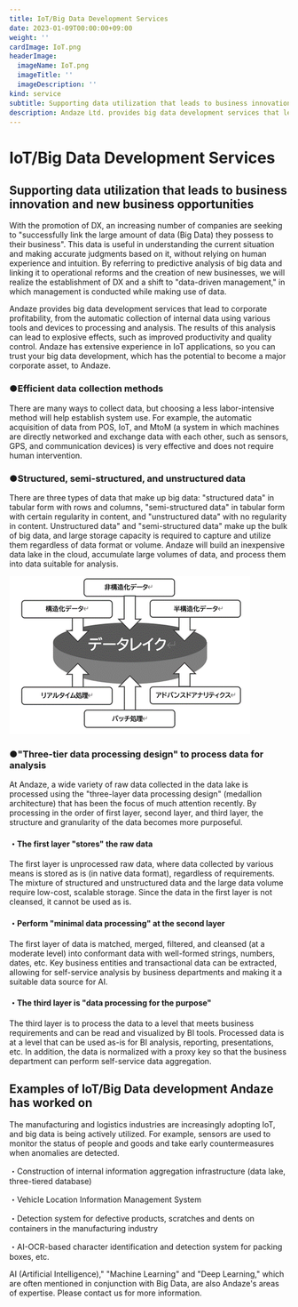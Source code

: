 ```yaml
---
title: IoT/Big Data Development Services
date: 2023-01-09T00:00:00+09:00
weight: ''
cardImage: IoT.png
headerImage:
  imageName: IoT.png
  imageTitle: ''
  imageDescription: ''
kind: service
subtitle: Supporting data utilization that leads to business innovation and new business opportunities
description: Andaze Ltd. provides big data development services that lead to corporate profitability, from automatic collection of in-house data using various tools and devices to processing and analysis. Andaze has a wealth of experience in IoT applications, so you can trust your big data development, which has the potential to become a major corporate asset, to Andaze.
---
```

# IoT/Big Data Development Services



## Supporting data utilization that leads to business innovation and new business opportunities

With the promotion of DX, an increasing number of companies are seeking to "successfully link the large amount of data (Big Data) they possess to their business". This data is useful in understanding the current situation and making accurate judgments based on it, without relying on human experience and intuition. By referring to predictive analysis of big data and linking it to operational reforms and the creation of new businesses, we will realize the establishment of DX and a shift to "data-driven management," in which management is conducted while making use of data.

Andaze provides big data development services that lead to corporate profitability, from the automatic collection of internal data using various tools and devices to processing and analysis. The results of this analysis can lead to explosive effects, such as improved productivity and quality control. Andaze has extensive experience in IoT applications, so you can trust your big data development, which has the potential to become a major corporate asset, to Andaze.

### ●Efficient data collection methods

There are many ways to collect data, but choosing a less labor-intensive method will help establish system use. For example, the automatic acquisition of data from POS, IoT, and MtoM (a system in which machines are directly networked and exchange data with each other, such as sensors, GPS, and communication devices) is very effective and does not require human intervention.

### ●Structured, semi-structured, and unstructured data

There are three types of data that make up big data: "structured data" in tabular form with rows and columns, "semi-structured data" in tabular form with certain regularity in content, and "unstructured data" with no regularity in content. Unstructured data" and "semi-structured data" make up the bulk of big data, and large storage capacity is required to capture and utilize them regardless of data format or volume. Andaze will build an inexpensive data lake in the cloud, accumulate large volumes of data, and process them into data suitable for analysis.

![](/2.png)

### ●"Three-tier data processing design" to process data for analysis

At Andaze, a wide variety of raw data collected in the data lake is processed using the "three-layer data processing design" (medallion architecture) that has been the focus of much attention recently. By processing in the order of first layer, second layer, and third layer, the structure and granularity of the data becomes more purposeful.

#### ・The first layer "stores" the raw data

The first layer is unprocessed raw data, where data collected by various means is stored as is (in native data format), regardless of requirements. The mixture of structured and unstructured data and the large data volume require low-cost, scalable storage. Since the data in the first layer is not cleansed, it cannot be used as is.

#### ・Perform "minimal data processing" at the second layer

The first layer of data is matched, merged, filtered, and cleansed (at a moderate level) into conformant data with well-formed strings, numbers, dates, etc. Key business entities and transactional data can be extracted, allowing for self-service analysis by business departments and making it a suitable data source for AI.

#### ・The third layer is "data processing for the purpose"

The third layer is to process the data to a level that meets business requirements and can be read and visualized by BI tools. Processed data is at a level that can be used as-is for BI analysis, reporting, presentations, etc. In addition, the data is normalized with a proxy key so that the business department can perform self-service data aggregation.



## Examples of IoT/Big Data development Andaze has worked on



The manufacturing and logistics industries are increasingly adopting IoT, and big data is being actively utilized. For example, sensors are used to monitor the status of people and goods and take early countermeasures when anomalies are detected.

・Construction of internal information aggregation infrastructure (data lake, three-tiered database)

・Vehicle Location Information Management System

・Detection system for defective products, scratches and dents on containers in the manufacturing industry

・AI-OCR-based character identification and detection system for packing boxes, etc.

AI (Artificial Intelligence)," "Machine Learning" and "Deep Learning," which are often mentioned in conjunction with Big Data, are also Andaze's areas of expertise. Please contact us for more information.

